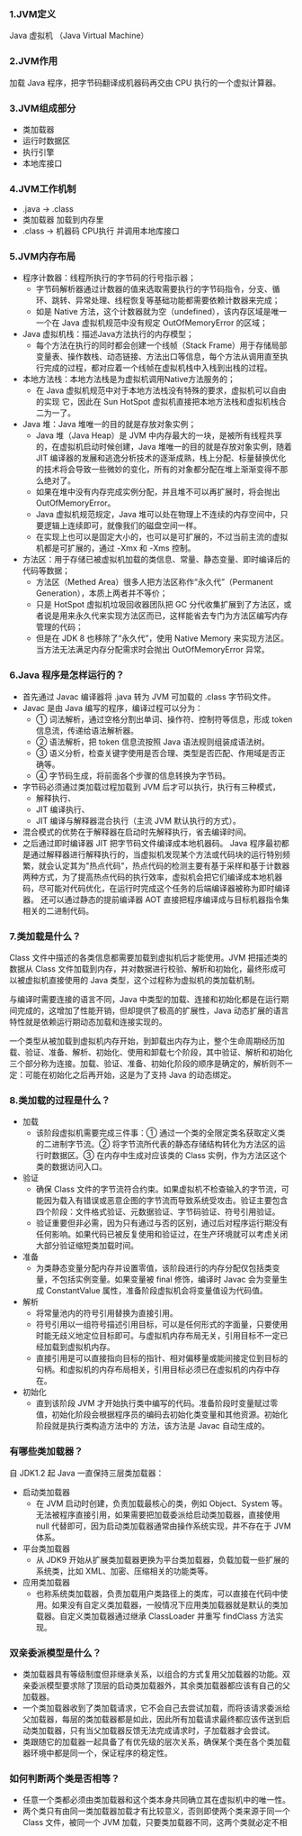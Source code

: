 ### 1.JVM定义
Java 虚拟机 （Java Virtual Machine）
### 2.JVM作用
加载 Java 程序，把字节码翻译成机器码再交由 CPU 执行的一个虚拟计算器。
### 3.JVM组成部分
- 类加载器
- 运行时数据区
- 执行引擎
- 本地库接口
### 4.JVM工作机制
- .java -> .class
- 类加载器 加载到内存里
- .class -> 机器码 CPU执行 并调用本地库接口
### 5.JVM内存布局
- 程序计数器：线程所执行的字节码的行号指示器；
  - 字节码解析器通过计数器的值来选取需要执行的字节码指令，分支、循 环、跳转、异常处理、线程恢复等基础功能都需要依赖计数器来完成；
  - 如是 Native 方法，这个计数器就为空（undefined），该内存区域是唯一一个在 Java 虚拟机规范中没有规定 OutOfMemoryError 的区域；
- Java 虚拟机栈：描述Java方法执行的内存模型；
  - 每个方法在执行的同时都会创建一个线帧（Stack Frame）用于存储局部变量表、操作数栈、动态链接、方法出口等信息，每个方法从调用直至执行完成的过程，都对应着一个线帧在虚拟机栈中入栈到出栈的过程。
- 本地方法栈：本地方法栈是为虚拟机调用Native方法服务的；
  - 在 Java 虚拟机规范中对于本地方法栈没有特殊的要求，虚拟机可以自由的实现 它，因此在 Sun HotSpot 虚拟机直接把本地方法栈和虚拟机栈合二为一了。
- Java 堆：Java 堆唯一的目的就是存放对象实例；
  - Java 堆（Java Heap）是 JVM 中内存最大的一块，是被所有线程共享的，在虚拟机启动时候创建，Java 堆唯一的目的就是存放对象实例，随着 JIT 编译器的发展和逃逸分析技术的逐渐成熟，栈上分配、标量替换优化的技术将会导致一些微妙的变化，所有的对象都分配在堆上渐渐变得不那么绝对了。
  - 如果在堆中没有内存完成实例分配，并且堆不可以再扩展时，将会抛出OutOfMemoryError。 
  - Java 虚拟机规范规定，Java 堆可以处在物理上不连续的内存空间中，只要逻辑上连续即可，就像我们的磁盘空间一样。
  - 在实现上也可以是固定大小的，也可以是可扩展的，不过当前主流的虚拟机都是可扩展的，通过 -Xmx 和 -Xms 控制。
- 方法区：用于存储已被虚拟机加载的类信息、常量、静态变量、即时编译后的代码等数据；
  - 方法区（Methed Area）很多人把方法区称作“永久代”（Permanent Generation），本质上两者并不等价；
  - 只是 HotSpot 虚拟机垃圾回收器团队把 GC 分代收集扩展到了方法区，或者说是用来永久代来实现方法区而已，这样能省去专门为方法区编写内存管理的代码；
  - 但是在 JDK 8 也移除了“永久代”，使用 Native Memory 来实现方法区。当方法无法满足内存分配需求时会抛出 OutOfMemoryError 异常。


### 6.Java 程序是怎样运行的？
- 首先通过 Javac 编译器将 .java 转为 JVM 可加载的 .class 字节码文件。
- Javac 是由 Java 编写的程序，编译过程可以分为：
  - ① 词法解析，通过空格分割出单词、操作符、控制符等信息，形成 token 信息流，传递给语法解析器。
  - ② 语法解析，把 token 信息流按照 Java 语法规则组装成语法树。
  - ③ 语义分析，检查关键字使用是否合理、类型是否匹配、作用域是否正确等。
  - ④ 字节码生成，将前面各个步骤的信息转换为字节码。
- 字节码必须通过类加载过程加载到 JVM 后才可以执行，执行有三种模式，
  - 解释执行、
  - JIT 编译执行、
  - JIT 编译与解释器混合执行（主流 JVM 默认执行的方式）。
- 混合模式的优势在于解释器在启动时先解释执行，省去编译时间。
- 之后通过即时编译器 JIT 把字节码文件编译成本地机器码。
Java 程序最初都是通过解释器进行解释执行的，当虚拟机发现某个方法或代码块的运行特别频繁，就会认定其为"热点代码"，热点代码的检测主要有基于采样和基于计数器两种方式，为了提高热点代码的执行效率，虚拟机会把它们编译成本地机器码，尽可能对代码优化，在运行时完成这个任务的后端编译器被称为即时编译器。
还可以通过静态的提前编译器 AOT 直接把程序编译成与目标机器指令集相关的二进制代码。
### 7.类加载是什么？
Class 文件中描述的各类信息都需要加载到虚拟机后才能使用。JVM 把描述类的数据从 Class 文件加载到内存，并对数据进行校验、解析和初始化，最终形成可以被虚拟机直接使用的 Java 类型，这个过程称为虚拟机的类加载机制。

与编译时需要连接的语言不同，Java 中类型的加载、连接和初始化都是在运行期间完成的，这增加了性能开销，但却提供了极高的扩展性，Java 动态扩展的语言特性就是依赖运行期动态加载和连接实现的。

一个类型从被加载到虚拟机内存开始，到卸载出内存为止，整个生命周期经历加载、验证、准备、解析、初始化、使用和卸载七个阶段，其中验证、解析和初始化三个部分称为连接。加载、验证、准备、初始化阶段的顺序是确定的，解析则不一定：可能在初始化之后再开始，这是为了支持 Java 的动态绑定。

### 8.类加载的过程是什么？
- 加载
  - 该阶段虚拟机需要完成三件事：① 通过一个类的全限定类名获取定义类的二进制字节流。② 将字节流所代表的静态存储结构转化为方法区的运行时数据区。③ 在内存中生成对应该类的 Class 实例，作为方法区这个类的数据访问入口。
- 验证 
  - 确保 Class 文件的字节流符合约束。如果虚拟机不检查输入的字节流，可能因为载入有错误或恶意企图的字节流而导致系统受攻击。验证主要包含四个阶段：文件格式验证、元数据验证、字节码验证、符号引用验证。
  - 验证重要但非必需，因为只有通过与否的区别，通过后对程序运行期没有任何影响。如果代码已被反复使用和验证过，在生产环境就可以考虑关闭大部分验证缩短类加载时间。
- 准备 
  - 为类静态变量分配内存并设置零值，该阶段进行的内存分配仅包括类变量，不包括实例变量。如果变量被 final 修饰，编译时 Javac 会为变量生成 ConstantValue 属性，准备阶段虚拟机会将变量值设为代码值。
- 解析 
  - 将常量池内的符号引用替换为直接引用。 
  - 符号引用以一组符号描述引用目标，可以是任何形式的字面量，只要使用时能无歧义地定位目标即可。与虚拟机内存布局无关，引用目标不一定已经加载到虚拟机内存。 
  - 直接引用是可以直接指向目标的指针、相对偏移量或能间接定位到目标的句柄。和虚拟机的内存布局相关，引用目标必须已在虚拟机的内存中存在。
- 初始化 
  - 直到该阶段 JVM 才开始执行类中编写的代码。准备阶段时变量赋过零值，初始化阶段会根据程序员的编码去初始化类变量和其他资源。初始化阶段就是执行类构造方法中的 <client> 方法，该方法是 Javac 自动生成的。
### 有哪些类加载器？
自 JDK1.2 起 Java 一直保持三层类加载器：
- 启动类加载器
  - 在 JVM 启动时创建，负责加载最核心的类，例如 Object、System 等。无法被程序直接引用，如果需要把加载委派给启动类加载器，直接使用 null 代替即可，因为启动类加载器通常由操作系统实现，并不存在于 JVM 体系。
- 平台类加载器
  - 从 JDK9 开始从扩展类加载器更换为平台类加载器，负载加载一些扩展的系统类，比如 XML、加密、压缩相关的功能类等。
- 应用类加载器 
  - 也称系统类加载器，负责加载用户类路径上的类库，可以直接在代码中使用。如果没有自定义类加载器，一般情况下应用类加载器就是默认的类加载器。自定义类加载器通过继承 ClassLoader 并重写 findClass 方法实现。
### 双亲委派模型是什么？
- 类加载器具有等级制度但非继承关系，以组合的方式复用父加载器的功能。双亲委派模型要求除了顶层的启动类加载器外，其余类加载器都应该有自己的父加载器。
- 一个类加载器收到了类加载请求，它不会自己去尝试加载，而将该请求委派给父加载器，每层的类加载器都是如此，因此所有加载请求最终都应该传送到启动类加载器，只有当父加载器反馈无法完成请求时，子加载器才会尝试。
- 类跟随它的加载器一起具备了有优先级的层次关系，确保某个类在各个类加载器环境中都是同一个，保证程序的稳定性。

### 如何判断两个类是否相等？
- 任意一个类都必须由类加载器和这个类本身共同确立其在虚拟机中的唯一性。
- 两个类只有由同一类加载器加载才有比较意义，否则即使两个类来源于同一个 Class 文件，被同一个 JVM 加载，只要类加载器不同，这两个类就必定不相